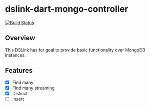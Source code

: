 # dslink-dart-mongo-controller

[![Build Status](https://travis-ci.org/Pacane/dslink-dart-mongodb-management.svg?branch=master)](https://travis-ci.org/Pacane/dslink-dart-mongodb-management)

## Overview
This DSLink has for goal to provide basic functionality over MongoDB instances.

## Features

- [x] Find many
- [x] Find many streaming
- [x] Distinct
- [ ] Insert
